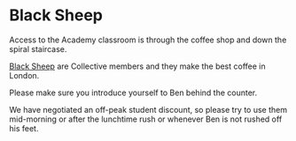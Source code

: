 # Black Sheep

Access to the Academy classroom is through the coffee shop and down the spiral staircase.

[Black Sheep](http://www.leavetheherdbehind.com/) are Collective members and they make the best coffee in London.

Please make sure you introduce yourself to Ben behind the counter.

We have negotiated an off-peak student discount, so please try to use them mid-morning or after the lunchtime rush or whenever Ben is not rushed off his feet.



